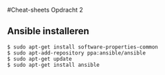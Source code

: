#Cheat-sheets Opdracht 2

## Ansible installeren

```
$ sudo apt-get install software-properties-common
$ sudo apt-add-repository ppa:ansible/ansible
$ sudo apt-get update
$ sudo apt-get install ansible
```
